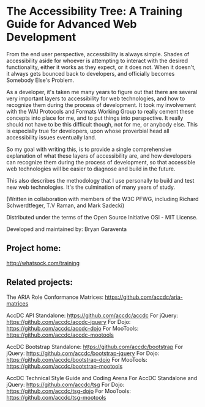 The Accessibility Tree: A Training Guide for Advanced Web Development
========

From the end user perspective, accessibility is always simple. Shades of accessibility aside for whoever is attempting to interact with the desired functionality, either it works as they expect, or it does not. When it doesn't, it always gets bounced back to developers, and officially becomes Somebody Else's Problem.

As a developer, it's taken me many years to figure out that there are several very important layers to accessibility for web technologies, and how to recognize them during the process of development. It took my involvement with the WAI Protocols and Formats Working Group  to really cement these concepts into place for me, and to put things into perspective. It really should not have to be this difficult though, not for me, or anybody else. This is especially true for developers, upon whose proverbial head all accessibility issues eventually land. 

So my goal with writing this, is to provide a single comprehensive explanation of what these layers of accessibility are, and how developers can recognize them during the process of development, so that accessible web technologies will be easier to diagnose and build in the future. 

This also describes the methodology that I use personally to build and test new web technologies. It's the culmination of many years of study.

(Written in collaboration with members of the W3C PFWG, including Richard Schwerdtfeger, T.V Raman, and Mark Sadecki)

Distributed under the terms of the Open Source Initiative OSI - MIT License.

Developed and maintained by: Bryan Garaventa

Project home:
-----

http://whatsock.com/training

Related projects:
-----

The ARIA Role Conformance Matrices: https://github.com/accdc/aria-matrices

AccDC API
Standalone: https://github.com/accdc/accdc
For jQuery: https://github.com/accdc/accdc-jquery
For Dojo: https://github.com/accdc/accdc-dojo
For MooTools: https://github.com/accdc/accdc-mootools

AccDC Bootstrap
Standalone: https://github.com/accdc/bootstrap
For jQuery: https://github.com/accdc/bootstrap-jquery
For Dojo: https://github.com/accdc/bootstrap-dojo
For MooTools: https://github.com/accdc/bootstrap-mootools

AccDC Technical Style Guide and Coding Arena
For AccDC Standalone and jQuery: https://github.com/accdc/tsg
For Dojo: https://github.com/accdc/tsg-dojo
For MooTools: https://github.com/accdc/tsg-mootools
